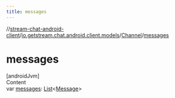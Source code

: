 ```yaml
---
title: messages
---
```

//[stream-chat-android-client](../../../index.md)/[io.getstream.chat.android.client.models](../index.md)/[Channel](index.md)/[messages](messages.md)



# messages  
[androidJvm]  
Content  
var [messages](messages.md): [List](https://kotlinlang.org/api/latest/jvm/stdlib/kotlin.collections/-list/index.html)&lt;[Message](../Message/index.md)&gt;  



